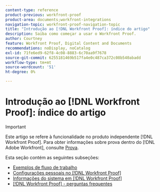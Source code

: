 ```yaml
---
content-type: reference
product-previous: workfront-proof
product-area: documents;workfront-integrations
navigation-topic: workfront-proof-navigation-topic
title: "Introdução ao [!DNL Workfront Proof]: índice do artigo"
description: Saiba como começar a usar o Workfront Proof.
author: Courtney
feature: Workfront Proof, Digital Content and Documents
recommendations: noDisplay, noCatalog
exl-id: 71fe6ed9-62f8-4c08-8883-6c70aa9f7678
source-git-commit: 6255181469b517fa4e0c487ca372c08b540abadd
workflow-type: tm+mt
source-wordcount: '51'
ht-degree: 0%

---
```


# Introdução ao [!DNL Workfront Proof]: índice do artigo

<!-- Audited: 1/2024 -->

>[!IMPORTANT]
>
>Este artigo se refere à funcionalidade no produto independente [!DNL Workfront Proof]. Para obter informações sobre prova dentro do [!DNL Adobe Workfront], consulte [Prova](../../review-and-approve-work/proofing/proofing.md).

Esta seção contém as seguintes subseções:

* [Exemplos de fluxo de trabalho](../../workfront-proof/wp-getstarted/workflow-examples/workflow-examples.md)
* [Configurações pessoais no [!DNL Workfront Proof]](../../workfront-proof/wp-getstarted/personal-settings/personal-settings.md)
* [Informações do sistema em [!DNL Workfront Proof]](../../workfront-proof/wp-getstarted/system-information/system-information.md)
* [[!DNL Workfront Proof] - perguntas frequentes](../../workfront-proof/wp-getstarted/faqs/faqs.md)
